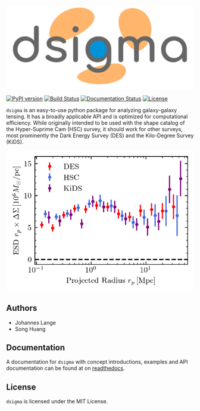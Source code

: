![logo](https://raw.githubusercontent.com/johannesulf/dsigma/documentation/docs/dsigma.png)

[![PyPI version](https://img.shields.io/pypi/v/dsigma?color=blue)](https://pypi.org/project/dsigma/)
[![Build Status](https://img.shields.io/github/workflow/status/johannesulf/dsigma/build/main)](https://github.com/johannesulf/dsigma/actions/workflows/build.yml)
[![Documentation Status](https://img.shields.io/readthedocs/dsigma/stable)](https://dsigma.readthedocs.io/en/stable/)
[![License](https://img.shields.io/github/license/johannesulf/dsigma.svg)](https://raw.githubusercontent.com/johannesulf/dsigma/main/LICENSE)

`dsigma` is an easy-to-use python package for analyzing galaxy-galaxy lensing.
It has a broadly applicable API and is optimized for computational efficiency.
While originally intended to be used with the shape catalog of the
Hyper-Suprime Cam (HSC) survey, it should work for other surveys, most
prominently the Dark Energy Survey (DES) and the Kilo-Degree Survey (KiDS).

![plot](https://raw.githubusercontent.com/johannesulf/dsigma/main/docs/plot.png)

## Authors

* Johannes Lange
* Song Huang

## Documentation

A documentation for `dsigma` with concept introductions, examples and API
documentation can be found at on [readthedocs](https://dsigma.readthedocs.io/).

## License

`dsigma` is licensed under the MIT License.
